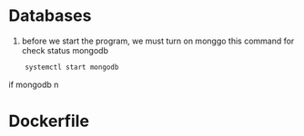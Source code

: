 
# Databases
1. before we start the program, we must turn on monggo
this command for check status mongodb
```bash
    systemctl start mongodb
```
if mongodb n    
# Dockerfile
